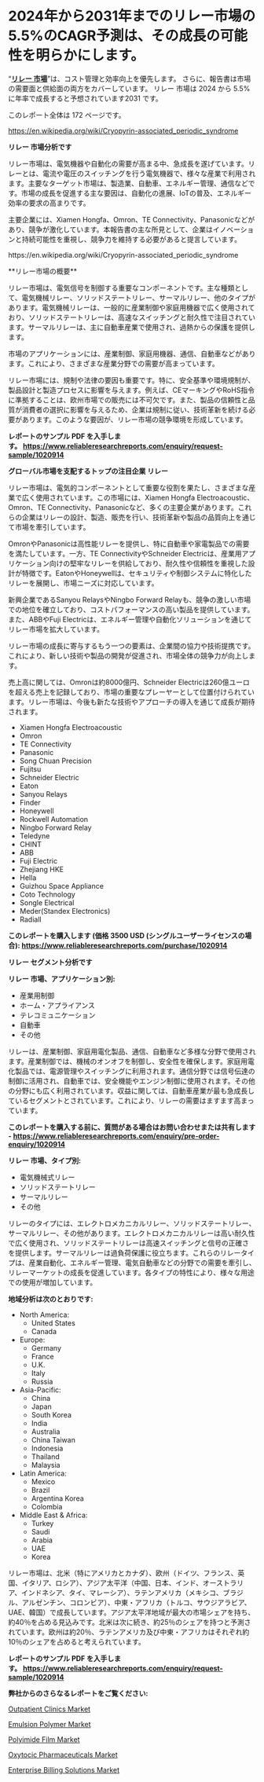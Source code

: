 <p><h1>2024年から2031年までのリレー市場の5.5%のCAGR予測は、その成長の可能性を明らかにします。</h1></p><p>&ldquo;<strong><a href="https://www.reliableresearchreports.com/relay-r1020914?utm_campaign=110&utm_medium=9&utm_source=Github&utm_content=ia&utm_term=24112024&utm_id=relay">リレー 市場</a></strong>&rdquo;は、コスト管理と効率向上を優先します。 さらに、報告書は市場の需要面と供給面の両方をカバーしています。 リレー 市場は 2024 から 5.5% に年率で成長すると予想されています2031 です。</p>
<p>このレポート全体は 172 ページです。</p>
<p><a href="https://en.wikipedia.org/wiki/Cryopyrin-associated_periodic_syndrome?utm_campaign=110&utm_medium=9&utm_source=Github&utm_content=ia&utm_term=24112024&utm_id=relay">https://en.wikipedia.org/wiki/Cryopyrin-associated_periodic_syndrome</a></p>
<p><strong>リレー 市場分析です</strong></p>
<p><p>リレー市場は、電気機器や自動化の需要が高まる中、急成長を遂げています。リレーとは、電流や電圧のスイッチングを行う電気機器で、様々な産業で利用されます。主要なターゲット市場は、製造業、自動車、エネルギー管理、通信などです。市場の成長を促進する主な要因は、自動化の進展、IoTの普及、エネルギー効率の要求の高まりです。</p><p>主要企業には、Xiamen Hongfa、Omron、TE Connectivity、Panasonicなどがあり、競争が激化しています。本報告書の主な所見として、企業はイノベーションと持続可能性を重視し、競争力を維持する必要があると提言しています。</p></p>
<p>https://en.wikipedia.org/wiki/Cryopyrin-associated_periodic_syndrome</p>
<p><p>**リレー市場の概要**</p><p>リレー市場は、電気信号を制御する重要なコンポーネントです。主な種類として、電気機械リレー、ソリッドステートリレー、サーマルリレー、他のタイプがあります。電気機械リレーは、一般的に産業制御や家庭用機器で広く使用されており、ソリッドステートリレーは、高速なスイッチングと耐久性で注目されています。サーマルリレーは、主に自動車産業で使用され、過熱からの保護を提供します。</p><p>市場のアプリケーションには、産業制御、家庭用機器、通信、自動車などがあります。これにより、さまざまな産業分野での需要が高まっています。</p><p>リレー市場には、規制や法律の要因も重要です。特に、安全基準や環境規制が、製品設計と製造プロセスに影響を与えます。例えば、CEマーキングやRoHS指令に準拠することは、欧州市場での販売には不可欠です。また、製品の信頼性と品質が消費者の選択に影響を与えるため、企業は規制に従い、技術革新を続ける必要があります。このような要因が、リレー市場の競争環境を形成しています。</p></p>
<p><strong>レポートのサンプル PDF を入手します。&nbsp;<a href="https://www.reliableresearchreports.com/enquiry/request-sample/1020914?utm_campaign=110&utm_medium=9&utm_source=Github&utm_content=ia&utm_term=24112024&utm_id=relay">https://www.reliableresearchreports.com/enquiry/request-sample/1020914</a></strong></p>
<p><strong>グローバル市場を支配するトップの注目企業 リレー</strong></p>
<p><p>リレー市場は、電気的コンポーネントとして重要な役割を果たし、さまざまな産業で広く使用されています。この市場には、Xiamen Hongfa Electroacoustic、Omron、TE Connectivity、Panasonicなど、多くの主要企業があります。これらの企業はリレーの設計、製造、販売を行い、技術革新や製品の品質向上を通じて市場を牽引しています。</p><p>OmronやPanasonicは高性能リレーを提供し、特に自動車や家電製品での需要を満たしています。一方、TE ConnectivityやSchneider Electricは、産業用アプリケーション向けの堅牢なリレーを供給しており、耐久性や信頼性を重視した設計が特徴です。EatonやHoneywellは、セキュリティや制御システムに特化したリレーを展開し、市場ニーズに対応しています。</p><p>新興企業であるSanyou RelaysやNingbo Forward Relayも、競争の激しい市場での地位を確立しており、コストパフォーマンスの高い製品を提供しています。また、ABBやFuji Electricは、エネルギー管理や自動化ソリューションを通じてリレー市場を拡大しています。</p><p>リレー市場の成長に寄与するもう一つの要素は、企業間の協力や技術提携です。これにより、新しい技術や製品の開発が促進され、市場全体の競争力が向上します。</p><p>売上高に関しては、Omronは約8000億円、Schneider Electricは260億ユーロを超える売上を記録しており、市場の重要なプレーヤーとして位置付けられています。リレー市場は、今後も新たな技術やアプローチの導入を通じて成長が期待されます。</p></p>
<p><ul><li>Xiamen Hongfa Electroacoustic</li><li>Omron</li><li>TE Connectivity</li><li>Panasonic</li><li>Song Chuan Precision</li><li>Fujitsu</li><li>Schneider Electric</li><li>Eaton</li><li>Sanyou Relays</li><li>Finder</li><li>Honeywell</li><li>Rockwell Automation</li><li>Ningbo Forward Relay</li><li>Teledyne</li><li>CHINT</li><li>ABB</li><li>Fuji Electric</li><li>Zhejiang HKE</li><li>Hella</li><li>Guizhou Space Appliance</li><li>Coto Technology</li><li>Songle Electrical</li><li>Meder(Standex Electronics)</li><li>Radiall</li></ul></p>
<p><strong>このレポートを購入します (価格 3500 USD (シングルユーザーライセンスの場合):&nbsp;<a href="https://www.reliableresearchreports.com/purchase/1020914?utm_campaign=110&utm_medium=9&utm_source=Github&utm_content=ia&utm_term=24112024&utm_id=relay">https://www.reliableresearchreports.com/purchase/1020914</a></strong></p>
<p><strong>リレー セグメント分析です</strong></p>
<p><strong>リレー 市場、アプリケーション別:</strong></p>
<p><ul><li>産業用制御</li><li>ホーム・アプライアンス</li><li>テレコミュニケーション</li><li>自動車</li><li>その他</li></ul></p>
<p><p>リレーは、産業制御、家庭用電化製品、通信、自動車など多様な分野で使用されます。産業制御では、機械のオンオフを制御し、安全性を確保します。家庭用電化製品では、電源管理やスイッチングに利用されます。通信分野では信号伝達の制御に活用され、自動車では、安全機能やエンジン制御に使用されます。その他の分野にも広く利用されています。収益に関しては、自動車産業が最も急成長しているセグメントとされています。これにより、リレーの需要はますます高まっています。</p></p>
<p><strong>このレポートを購入する前に、質問がある場合はお問い合わせまたは共有します - <a href="https://www.reliableresearchreports.com/enquiry/pre-order-enquiry/1020914?utm_campaign=110&utm_medium=9&utm_source=Github&utm_content=ia&utm_term=24112024&utm_id=relay">https://www.reliableresearchreports.com/enquiry/pre-order-enquiry/1020914</a></strong></p>
<p><strong>リレー 市場、タイプ別:</strong></p>
<p><ul><li>電気機械式リレー</li><li>ソリッドステートリレー</li><li>サーマルリレー</li><li>その他</li></ul></p>
<p><p>リレーのタイプには、エレクトロメカニカルリレー、ソリッドステートリレー、サーマルリレー、その他があります。エレクトロメカニカルリレーは高い耐久性で広く使用され、ソリッドステートリレーは高速スイッチングと信号の正確さを提供します。サーマルリレーは過負荷保護に役立ちます。これらのリレータイプは、産業自動化、エネルギー管理、電気自動車などの分野での需要を牽引し、リレーマーケットの成長を促進しています。各タイプの特性により、様々な用途での使用が増加しています。</p></p>
<p><strong>地域分析は次のとおりです:</strong></p>
<p><ul>
    <li>
        North America:
        <ul>
            <li>United States</li>
            <li>Canada</li>
        </ul>
    </li>
    <li>
        Europe:
        <ul>
            <li>Germany</li>
            <li>France</li>
            <li>U.K.</li>
            <li>Italy</li>
            <li>Russia</li>
        </ul>
    </li>
    <li>
        Asia-Pacific:
        <ul>
            <li>China</li>
            <li>Japan</li>
            <li>South Korea</li>
            <li>India</li>
            <li>Australia</li>
            <li>China Taiwan</li>
            <li>Indonesia</li>
            <li>Thailand</li>
            <li>Malaysia</li>
        </ul>
    </li>
    <li>
        Latin America:
        <ul>
            <li>Mexico</li>
            <li>Brazil</li>
            <li>Argentina Korea</li>
            <li>Colombia</li>
        </ul>
    </li>
    <li>
        Middle East & Africa:
        <ul>
            <li>Turkey</li>
            <li>Saudi</li>
            <li>Arabia</li>
            <li>UAE</li>
            <li>Korea</li>
        </ul>
    </li>
    </ul></p>
<p><p>リレー市場は、北米（特にアメリカとカナダ）、欧州（ドイツ、フランス、英国、イタリア、ロシア）、アジア太平洋（中国、日本、インド、オーストラリア、インドネシア、タイ、マレーシア）、ラテンアメリカ（メキシコ、ブラジル、アルゼンチン、コロンビア）、中東・アフリカ（トルコ、サウジアラビア、UAE、韓国）で成長しています。アジア太平洋地域が最大の市場シェアを持ち、約40％を占める見込みです。北米は次に続き、約25％のシェアを持つと予測されています。欧州は約20％、ラテンアメリカ及び中東・アフリカはそれぞれ約10％のシェアを占めると考えられています。</p></p>
<p><strong>レポートのサンプル PDF を入手します。&nbsp;<a href="https://www.reliableresearchreports.com/enquiry/request-sample/1020914?utm_campaign=110&utm_medium=9&utm_source=Github&utm_content=ia&utm_term=24112024&utm_id=relay">https://www.reliableresearchreports.com/enquiry/request-sample/1020914</a></strong></p>
<p><strong></strong></p>
<p><strong></strong></p>
<p><strong>弊社からのさらなるレポートをご覧ください:</strong></p>
<p><p><a href="https://www.linkedin.com/pulse/global-outpatient-clinics-market-analysis-report-encompassing-t2occ?utm_campaign=110&utm_medium=9&utm_source=Github&utm_content=ia&utm_term=24112024&utm_id=relay">Outpatient Clinics Market</a></p><p><a href="https://github.com/gulaimolin/Market-Research-Report-List-6/blob/main/emulsion-polymer-market.md?utm_campaign=110&utm_medium=9&utm_source=Github&utm_content=ia&utm_term=24112024&utm_id=relay">Emulsion Polymer Market</a></p><p><a href="https://github.com/mauripalmi/Market-Research-Report-List-5/blob/main/polyimide-film-market.md?utm_campaign=110&utm_medium=9&utm_source=Github&utm_content=ia&utm_term=24112024&utm_id=relay">Polyimide Film Market</a></p><p><a href="https://www.linkedin.com/pulse/oxytocic-pharmaceuticals-market-global-analysis-trends-forecasts-9kdkf?utm_campaign=110&utm_medium=9&utm_source=Github&utm_content=ia&utm_term=24112024&utm_id=relay">Oxytocic Pharmaceuticals Market</a></p><p><a href="https://issuu.com/reportprime-2/docs/enterprise-billing-solutions-market_4a8b7435cf1a8c?utm_campaign=110&utm_medium=9&utm_source=Github&utm_content=ia&utm_term=24112024&utm_id=relay">Enterprise Billing Solutions Market</a></p></p>
